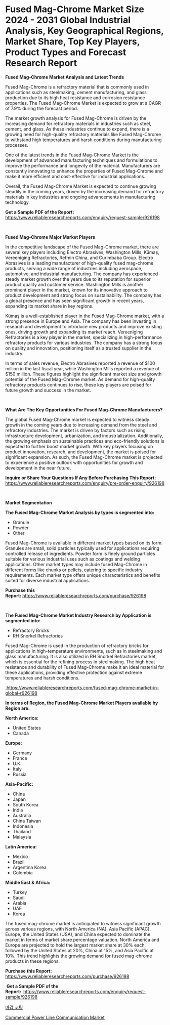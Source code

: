 <p><h1>Fused Mag-Chrome Market Size 2024 - 2031 Global Industrial Analysis, Key Geographical Regions, Market Share, Top Key Players, Product Types and Forecast Research Report</h1></p><p><strong>Fused Mag-Chrome Market Analysis and Latest Trends</strong></p>
<p><p>Fused Mag-Chrome is a refractory material that is commonly used in applications such as steelmaking, cement manufacturing, and glass production due to its high heat resistance and corrosion resistance properties. The Fused Mag-Chrome Market is expected to grow at a CAGR of 7.9% during the forecast period.</p><p>The market growth analysis for Fused Mag-Chrome is driven by the increasing demand for refractory materials in industries such as steel, cement, and glass. As these industries continue to expand, there is a growing need for high-quality refractory materials like Fused Mag-Chrome to withstand high temperatures and harsh conditions during manufacturing processes.</p><p>One of the latest trends in the Fused Mag-Chrome Market is the development of advanced manufacturing techniques and formulations to improve the performance and longevity of the material. Manufacturers are constantly innovating to enhance the properties of Fused Mag-Chrome and make it more efficient and cost-effective for industrial applications.</p><p>Overall, the Fused Mag-Chrome Market is expected to continue growing steadily in the coming years, driven by the increasing demand for refractory materials in key industries and ongoing advancements in manufacturing technology.</p></p>
<p><strong>Get a Sample PDF of the Report:&nbsp;</strong> <a href="https://www.reliableresearchreports.com/enquiry/request-sample/926198">https://www.reliableresearchreports.com/enquiry/request-sample/926198</a></p>
<p>&nbsp;</p>
<p><strong>Fused Mag-Chrome Major Market Players</strong></p>
<p><p>In the competitive landscape of the Fused Mag-Chrome market, there are several key players including Electro Abrasives, Washington Mills, Kümaş, Vereeniging Refractories, Refmin China, and Curimbaba Group. Electro Abrasives is a leading manufacturer of high-quality fused mag-chrome products, serving a wide range of industries including aerospace, automotive, and industrial manufacturing. The company has experienced steady market growth over the years due to its reputation for superior product quality and customer service. Washington Mills is another prominent player in the market, known for its innovative approach to product development and strong focus on sustainability. The company has a global presence and has seen significant growth in recent years, expanding its market share in key regions.</p><p>Kümaş is a well-established player in the Fused Mag-Chrome market, with a strong presence in Europe and Asia. The company has been investing in research and development to introduce new products and improve existing ones, driving growth and expanding its market reach. Vereeniging Refractories is a key player in the market, specializing in high-performance refractory products for various industries. The company has a strong focus on quality and innovation, positioning itself as a trusted supplier in the industry.</p><p>In terms of sales revenue, Electro Abrasives reported a revenue of $100 million in the last fiscal year, while Washington Mills reported a revenue of $150 million. These figures highlight the significant market size and growth potential of the Fused Mag-Chrome market. As demand for high-quality refractory products continues to rise, these key players are poised for future growth and success in the market.</p></p>
<p>&nbsp;</p>
<p><strong>What Are The Key Opportunities For Fused Mag-Chrome Manufacturers?</strong></p>
<p><p>The global Fused Mag-Chrome market is expected to witness steady growth in the coming years due to increasing demand from the steel and refractory industries. The market is driven by factors such as rising infrastructure development, urbanization, and industrialization. Additionally, the growing emphasis on sustainable practices and eco-friendly solutions is expected to further boost market growth. With key players focusing on product innovation, research, and development, the market is poised for significant expansion. As such, the Fused Mag-Chrome market is projected to experience a positive outlook with opportunities for growth and development in the near future.</p></p>
<p><strong>Inquire or Share Your Questions If Any Before Purchasing This Report:</strong> <a href="https://www.reliableresearchreports.com/enquiry/pre-order-enquiry/926198">https://www.reliableresearchreports.com/enquiry/pre-order-enquiry/926198</a></p>
<p>&nbsp;</p>
<p><strong>Market Segmentation</strong></p>
<p><strong>The Fused Mag-Chrome Market Analysis by types is segmented into:</strong></p>
<p><ul><li>Granule</li><li>Powder</li><li>Other</li></ul></p>
<p><p>Fused Mag-Chrome is available in different market types based on its form. Granules are small, solid particles typically used for applications requiring controlled release of ingredients. Powder form is finely ground particles suitable for various industrial uses such as coatings and welding applications. Other market types may include fused Mag-Chrome in different forms like chunks or pellets, catering to specific industry requirements. Each market type offers unique characteristics and benefits suited for diverse industrial applications.</p></p>
<p><strong>Purchase this Report:&nbsp;</strong><a href="https://www.reliableresearchreports.com/purchase/926198">https://www.reliableresearchreports.com/purchase/926198</a></p>
<p>&nbsp;</p>
<p><strong>The Fused Mag-Chrome Market Industry Research by Application is segmented into:</strong></p>
<p><ul><li>Refractory Bricks</li><li>RH Snorkel Refractories</li></ul></p>
<p><p>Fused Mag-Chrome is used in the production of refractory bricks for applications in high-temperature environments, such as in steelmaking and glass manufacturing. It is also utilized in RH Snorkel Refractories market, which is essential for the refining process in steelmaking. The high heat resistance and durability of Fused Mag-Chrome make it an ideal material for these applications, providing effective protection against extreme temperatures and harsh conditions.</p></p>
<p><a href="https://www.reliableresearchreports.com/fused-mag-chrome-market-in-global-r926198">&nbsp;https://www.reliableresearchreports.com/fused-mag-chrome-market-in-global-r926198</a></p>
<p><strong>In terms of Region, the Fused Mag-Chrome Market Players available by Region are:</strong></p>
<p>
    <p> <strong> North America: </strong>
        <ul>
            <li>United States</li>
            <li>Canada</li>
        </ul>
        </p> 
    <p> <strong> Europe: </strong>
        <ul>
            <li>Germany</li>
            <li>France</li>
            <li>U.K.</li>
            <li>Italy</li>
            <li>Russia</li>
        </ul>
        </p> 
    <p> <strong> Asia-Pacific: </strong>
        <ul>
            <li>China</li>
            <li>Japan</li>
            <li>South Korea</li>
            <li>India</li>
            <li>Australia</li>
            <li>China Taiwan</li>
            <li>Indonesia</li>
            <li>Thailand</li>
            <li>Malaysia</li>
        </ul>
        </p> 
    <p> <strong> Latin America: </strong>
        <ul>
            <li>Mexico</li>
            <li>Brazil</li>
            <li>Argentina Korea</li>
            <li>Colombia</li>
        </ul>
        </p> 
    <p> <strong> Middle East & Africa: </strong>
        <ul>
            <li>Turkey</li>
            <li>Saudi</li>
            <li>Arabia</li>
            <li>UAE</li>
            <li>Korea</li>
        </ul>
    </p>
    </p>
<p><p>The fused mag-chrome market is anticipated to witness significant growth across various regions, with North America (NA), Asia Pacific (APAC), Europe, the United States (USA), and China expected to dominate the market in terms of market share percentage valuation. North America and Europe are projected to hold the largest market share at 30% each, followed by the United States at 20%, China at 15%, and Asia Pacific at 10%. This trend highlights the growing demand for fused mag-chrome products in these regions.</p></p>
<p><strong>Purchase this Report: </strong><a href="https://www.reliableresearchreports.com/purchase/926198">https://www.reliableresearchreports.com/purchase/926198</a></p>
<p>&nbsp;<strong>Get a Sample PDF of the Report:&nbsp;&nbsp;</strong><a href="https://www.reliableresearchreports.com/enquiry/request-sample/926198">https://www.reliableresearchreports.com/enquiry/request-sample/926198</a></p>
<p><strong></strong></p>
<p><p><a href="https://github.com/JeromeRtyau89966/Market-Research-Report-List-2/blob/main/859959893245.md">마감 코팅</a></p><p><a href="https://view.publitas.com/reportprime-1/commercial-power-line-communication-market-furnishes-information-on-market-share-market-trends-and-market-growth/">Commercial Power Line Communication Market</a></p></p>